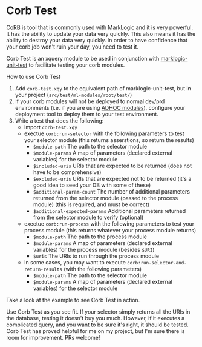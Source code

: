 # Corb Test

[CoRB](https://github.com/marklogic-community/corb2) is tool that is commonly used with MarkLogic and it is very powerful.  It has the ability to update your data very quickly.  This also means it has the ability to destroy your data very quickly.  In order to have confidence that your corb job won't ruin your day, you need to test it.

Corb Test is an xquery module to be used in conjunction with [marklogic-unit-test](https://github.com/marklogic-community/marklogic-unit-test) to facilitate testing your corb modules.

How to use Corb Test
1. Add ```corb-test.xqy``` to the equivalent path of marklogic-unit-test, but in your project (```src/test/ml-modules/root/test/```)
2. If your corb modules will not be deployed to normal dev/prd environments (i.e. if you are using [ADHOC modules](https://github.com/marklogic-community/corb2#adhoc-modules)), configure your deployment tool to deploy them to your test environment.
3. Write a test that does the following:
    - import ```corb-test.xqy```
    - exectue ```corb:run-selector``` with the following parameters to test your selector module (this returns asserstions, so return the results)
        -  ```$module-path``` The path to the selector module
        -  ```$module-params``` A map of parameters (declared external variables) for the selector module
        -  ```$included-uris``` URIs that are expected to be returned (does not have to be comprehensive)
        -  ```$excluded-uris``` URIs that are expected not to be returned (it's a good idea to seed your DB with some of these)
        -  ```$additional-param-count``` The number of additional parameters returned from the selector module (passed to the process module) (this is required, and must be correct)
        -  ```$additional-expected-params``` Additional parameters returned from the selector module to verify (optional)
    - exectue ```corb:run-process``` with the following parameters to test your process module (this returns whatever your process module returns)
        -  ```$module-path``` The path to the process module
        -  ```$module-params``` A map of parameters (declared external variables) for the process module (besides ```$URI```)
        -  ```$uris``` The URIs to run through the process module
    - In some cases, you may want to execute ```corb:run-selector-and-return-results``` (with the following parameters)
        -  ```$module-path``` The path to the selector module
        -  ```$module-params``` A map of parameters (declared external variables) for the selector module

Take a look at the example to see Corb Test in action.

Use Corb Test as you see fit.  If your selector simply returns all the URIs in the database, testing it doesn't buy you much.  However, if it executes a complicated query, and you want to be sure it's right, it should be tested.  Corb Test has proved helpful for me on my project, but I'm sure there is room for improvement.  PRs welcome!
